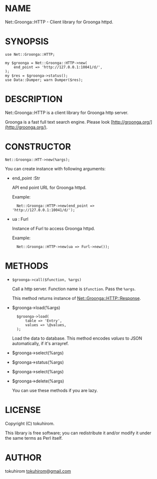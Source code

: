 # NAME

Net::Groonga::HTTP - Client library for Groonga httpd.

# SYNOPSIS

    use Net::Groonga::HTTP;

    my $groonga = Net::Groonga::HTTP->new(
        end_point => 'http://127.0.0.1:10041/d/',
    );
    my $res = $groonga->status();
    use Data::Dumper; warn Dumper($res);



# DESCRIPTION

Net::Groonga::HTTP is a client library for Groonga http server.

Groonga is a fast full text search engine. Please look [http://groonga.org/](http://groonga.org/).

# CONSTRUCTOR

    Net::Groonga::HTT->new(%args);

You can create instance with following arguments:

- end\_point :Str

    API end point URL for Groonga httpd.

    Example:

        Net::Groonga::HTTP->new(end_point => 'http://127.0.0.1:10041/d/');

- ua : Furl

    Instance of Furl to access Groonga httpd.

    Example:

        Net::Groonga::HTTP->new(ua => Furl->new());

# METHODS

- `$groonga->call($function, %args)`

    Call a http server. Function name is `$function`. Pass the `%args`.

    This method returns instance of [Net::Groonga::HTTP::Response](http://search.cpan.org/perldoc?Net::Groonga::HTTP::Response).

- $groonga->load(%args)

        $groonga->load(
            table => 'Entry',
            values => \@values,
        );

    Load the data to database. This method encodes _values_ to JSON automatically, if it's arrayref.

- $groonga->select(%args)
- $groonga->status(%args)
- $groonga->select(%args)
- $groonga->delete(%args)

    You can use these methods if you are lazy.

# LICENSE

Copyright (C) tokuhirom.

This library is free software; you can redistribute it and/or modify
it under the same terms as Perl itself.

# AUTHOR

tokuhirom <tokuhirom@gmail.com>
